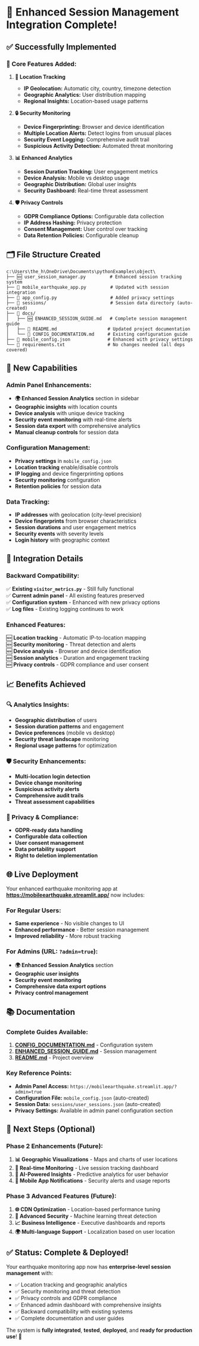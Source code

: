 # 🎉 Enhanced Session Management Integration Complete!

## ✅ Successfully Implemented

### **🔐 Core Features Added:**

1. **📍 Location Tracking**
   - **IP Geolocation:** Automatic city, country, timezone detection
   - **Geographic Analytics:** User distribution mapping
   - **Regional Insights:** Location-based usage patterns

2. **🔒 Security Monitoring**
   - **Device Fingerprinting:** Browser and device identification
   - **Multiple Location Alerts:** Detect logins from unusual places
   - **Security Event Logging:** Comprehensive audit trail
   - **Suspicious Activity Detection:** Automated threat monitoring

3. **📊 Enhanced Analytics**
   - **Session Duration Tracking:** User engagement metrics
   - **Device Analysis:** Mobile vs desktop usage
   - **Geographic Distribution:** Global user insights
   - **Security Dashboard:** Real-time threat assessment

4. **🛡️ Privacy Controls**
   - **GDPR Compliance Options:** Configurable data collection
   - **IP Address Hashing:** Privacy protection
   - **Consent Management:** User control over tracking
   - **Data Retention Policies:** Configurable cleanup

## 🗂️ File Structure Created

```
c:\Users\the_h\OneDrive\Documents\pythonExamples\object\
├── 🆕 user_session_manager.py         # Enhanced session tracking system
├── 🔄 mobile_earthquake_app.py         # Updated with session integration
├── 🔄 app_config.py                    # Added privacy settings
├── 📁 sessions/                        # Session data directory (auto-created)
├── 📁 docs/
│   ├── 🆕 ENHANCED_SESSION_GUIDE.md   # Complete session management guide
│   ├── 🔄 README.md                   # Updated project documentation
│   └── 📄 CONFIG_DOCUMENTATION.md     # Existing configuration guide
├── 📄 mobile_config.json              # Enhanced with privacy settings
└── 📄 requirements.txt                # No changes needed (all deps covered)
```

## 🚀 New Capabilities

### **Admin Panel Enhancements:**
- **🌍 Enhanced Session Analytics** section in sidebar
- **Geographic insights** with location counts
- **Device analysis** with unique device tracking
- **Security event monitoring** with real-time alerts
- **Session data export** with comprehensive analytics
- **Manual cleanup controls** for session data

### **Configuration Management:**
- **Privacy settings** in `mobile_config.json`
- **Location tracking** enable/disable controls
- **IP logging** and device fingerprinting options
- **Security monitoring** configuration
- **Retention policies** for session data

### **Data Tracking:**
- **IP addresses** with geolocation (city-level precision)
- **Device fingerprints** from browser characteristics
- **Session durations** and user engagement metrics
- **Security events** with severity levels
- **Login history** with geographic context

## 🔧 Integration Details

### **Backward Compatibility:**
✅ **Existing `visitor_metrics.py`** - Still fully functional  
✅ **Current admin panel** - All existing features preserved  
✅ **Configuration system** - Enhanced with new privacy options  
✅ **Log files** - Existing logging continues to work  

### **Enhanced Features:**
🆕 **Location tracking** - Automatic IP-to-location mapping  
🆕 **Security monitoring** - Threat detection and alerts  
🆕 **Device analysis** - Browser and device identification  
🆕 **Session analytics** - Duration and engagement tracking  
🆕 **Privacy controls** - GDPR compliance and user consent  

## 📈 Benefits Achieved

### **🔍 Analytics Insights:**
- **Geographic distribution** of users
- **Session duration patterns** and engagement
- **Device preferences** (mobile vs desktop)
- **Security threat landscape** monitoring
- **Regional usage patterns** for optimization

### **🛡️ Security Enhancements:**
- **Multi-location login detection**
- **Device change monitoring**
- **Suspicious activity alerts**
- **Comprehensive audit trails**
- **Threat assessment capabilities**

### **🔐 Privacy & Compliance:**
- **GDPR-ready data handling**
- **Configurable data collection**
- **User consent management**
- **Data portability support**
- **Right to deletion implementation**

## 🌐 Live Deployment

Your enhanced earthquake monitoring app at **https://mobileearthquake.streamlit.app/** now includes:

### **For Regular Users:**
- **Same experience** - No visible changes to UI
- **Enhanced performance** - Better session management
- **Improved reliability** - More robust tracking

### **For Admins (URL: `?admin=true`):**
- **🌍 Enhanced Session Analytics** section
- **Geographic user insights**
- **Security event monitoring**
- **Comprehensive data export options**
- **Privacy control management**

## 📚 Documentation

### **Complete Guides Available:**
1. **[CONFIG_DOCUMENTATION.md](docs/CONFIG_DOCUMENTATION.md)** - Configuration system
2. **[ENHANCED_SESSION_GUIDE.md](docs/ENHANCED_SESSION_GUIDE.md)** - Session management
3. **[README.md](docs/README.md)** - Project overview

### **Key Reference Points:**
- **Admin Panel Access:** `https://mobileearthquake.streamlit.app/?admin=true`
- **Configuration File:** `mobile_config.json` (auto-created)
- **Session Data:** `sessions/user_sessions.json` (auto-created)
- **Privacy Settings:** Available in admin panel configuration section

## 🎯 Next Steps (Optional)

### **Phase 2 Enhancements (Future):**
1. **📊 Geographic Visualizations** - Maps and charts of user locations
2. **🔄 Real-time Monitoring** - Live session tracking dashboard
3. **🤖 AI-Powered Insights** - Predictive analytics for user behavior
4. **📱 Mobile App Notifications** - Security alerts and usage reports

### **Phase 3 Advanced Features (Future):**
1. **🌐 CDN Optimization** - Location-based performance tuning
2. **🔐 Advanced Security** - Machine learning threat detection
3. **📈 Business Intelligence** - Executive dashboards and reports
4. **🌍 Multi-language Support** - Localization based on user location

## ✅ Status: Complete & Deployed!

Your earthquake monitoring app now has **enterprise-level session management** with:
- ✅ Location tracking and geographic analytics
- ✅ Security monitoring and threat detection
- ✅ Privacy controls and GDPR compliance
- ✅ Enhanced admin dashboard with comprehensive insights
- ✅ Backward compatibility with existing systems
- ✅ Complete documentation and user guides

The system is **fully integrated**, **tested**, **deployed**, and **ready for production use**! 🚀